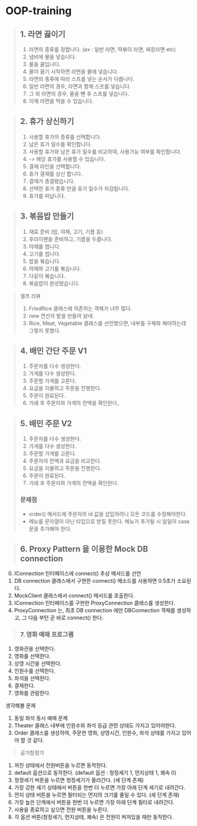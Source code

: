 # OOP-training

> ## 1. 라면 끓이기
> 1. 라면의 종류를 정합니다. (ex : 일반 라면, 떡볶이 라면, 짜장라면 etc)
> 2. 냄비에 물을 넣습니다.
> 3. 물을 끓입니다.
> 4. 물이 끓기 시작하면 라면을 물에 넣습니다.
> 5. 라면의 종류에 따라 스프를 넣는 순서가 다릅니다.
> 6. 일반 라면의 경우, 라면과 함께 스프를 넣습니다.
> 7. 그 외 라면의 경우, 물을 뺀 후 스프를 넣습니다. 
> 8. 이제 라면을 먹을 수 있습니다.


> ## 2. 휴가 상신하기
> 1. 사용할 휴가의 종류를 선택합니다.
> 2. 남은 휴가 일수를 확인합니다.
> 3. 사용할 휴가와 남은 휴가 일수를 비교하여, 사용가능 여부를 확인합니다.
> 4. -> 해당 휴가를 사용할 수 있습니다.
> 5. 결재 라인을 선택합니다.
> 6. 휴가 결재를 상신 합니다.
> 7. 결재가 종결됐습니다.
> 8. 선택한 휴가 종류 만큼 휴가 일수가 차감됩니다.
> 9. 휴가를 떠납니다.


> ## 3. 볶음밥 만들기
> 1. 재료 준비 (밥, 야채, 고기, 기름 등)
> 2. 후라이팬을 준비하고, 기름을 두릅니다.
> 3. 야채를 썹니다.
> 4. 고기를 썹니다.
> 5. 밥을 볶습니다.
> 6. 야채와 고기를 볶습니다.
> 7. 다같이 볶습니다.
> 8. 볶음밥이 완성됐습니다.

> 셀프 리뷰 
> 1) FriedRice 클래스에 의존하는 객체가 너무 많다.
> 2) new 연산자 밭을 만들어 놨네.
> 3) Rice, Meat, Vegetable 클래스를 선언했으면, 내부를 구체화 해야하는데 그렇지 못했다.


> ## 4. 배민 간단 주문 V1
> 1. 주문자를 다수 생성한다.
> 2. 가게를 다수 생성한다.
> 3. 주문할 가게를 고른다.
> 4. 요금을 지불하고 주문을 진행한다.
> 5. 주문이 완료된다.
> 6. 거래 후 주문자와 가게의 잔액을 확인한다,.


> ## 5. 배민 주문 V2
> 1. 주문자를 다수 생성한다.
> 2. 가게를 다수 생성한다.
> 3. 주문할 가게를 고른다.
> 4. 주문자의 잔액과 요금을 비교한다.
> 5. 요금을 지불하고 주문을 진행한다.
> 6. 주문이 완료된다.
> 7. 거래 후 주문자와 가게의 잔액을 확인한다.
> ### 문제점
> - order() 메서드에 주문자의 id 값을 삽입하려니 모든 코드를 수정해야한다.
> - 메뉴를 문자열이 아닌 타입으로 받질 못한다. 메뉴가 추가될 시 일일이 case 문을 추가해야 한다.


> ## 6. Proxy Pattern 을 이용한 Mock DB connection
0. IConnection 인터페이스에 connect() 추상 메서드를 선언
1. DB connection 클래스에서 구현한 connect() 메소드를 사용하면 0.5초가 소요된다.
2. MockClient 클래스에서 connect() 메서드를 호출한다.
3. IConnection 인터페이스를 구현한 ProxyConnection 클래스를 생성한다.
4. ProxyConnection 는, 최초 DB connection 에만 DBConnection 객체를 생성하고, 그 다음 부턴 곧 바로 connect() 한다.


> ### 7. 영화 예매 프로그램
1. 영화관을 선택한다.
2. 영화를 선택한다.
3. 상영 시간을 선택한다.
4. 인원수를 선택한다.
5. 좌석을 선택한다.
6. 결제한다.
7. 영화를 관람한다.

생각해볼 문제
1. 동일 좌석 동시 예매 문제
2. Theater 클래스 내부에 인원수와 좌석 등급 관련 상태도 가지고 있어야한다.
3. Order 클래스를 생성하여, 주문한 영화, 상영시간, 인원수, 좌석 상태를 가지고 있어야 할 것 같다.


> 공기청정기
1. 꺼진 상태에서 전원버튼을 누르면 동작한다.
2. default 옵션으로 동작한다. (default 옵션 : 청정세기 1, 먼지상태 1, 쾌속 0)
3. 청정세기 버튼을 누르면 청정세기가 올라간다. (세 단계 존재)
4. 가장 강한 세기 상태에서 버튼을 한번 더 누르면 가장 아래 단계 세기로 내려간다.
5. 먼지 상태 버튼을 누르면 필터되는 먼지의 크기를 줄일 수 있다. (세 단계 존재)
6. 가장 높은 단계에서 버튼을 한번 더 누르면 가장 아래 단계 필터로 내려간다.
7. 사용을 종료하고 싶으면 전원 버튼을 누른다.
8. 각 옵션 버튼(청정세기, 먼지상태, 쾌속) 은 전원이 켜져있을 때만 동작한다.